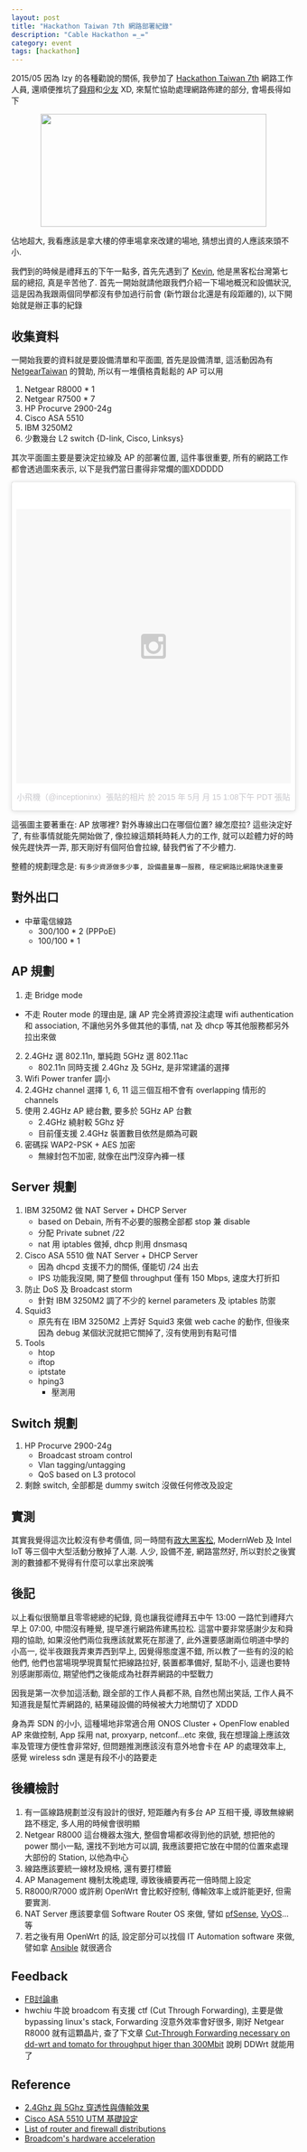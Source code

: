 ```yaml
---
layout: post
title: "Hackathon Taiwan 7th 網路部署紀錄"
description: "Cable Hackathon =_="
category: event
tags: [hackathon]
---
```


2015/05 因為 lzy 的各種勸說的關係, 我參加了 [Hackathon Taiwan 7th](https://hackathon.tw/) 網路工作人員, 還順便推坑了[舜翔](https://www.facebook.com/keats.hu)和[少友](https://www.facebook.com/shaoyou.wu) XD, 來幫忙協助處理網路佈建的部分, 會場長得如下  
 
<center><img src="https://fbcdn-sphotos-g-a.akamaihd.net/hphotos-ak-xpa1/t31.0-8/s2048x2048/11217746_357265184463516_633408084956955373_o.jpg" width="400" height="200"></center> 

佔地超大, 我看應該是拿大樓的停車場拿來改建的場地, 猜想出資的人應該來頭不小.

我們到的時候是禮拜五的下午一點多, 首先先遇到了 [Kevin](https://www.facebook.com/chiehwenyang), 他是黑客松台灣第七屆的總招, 真是辛苦他了. 首先一開始就請他跟我們介紹一下場地概況和設備狀況, 這是因為我跟兩個同學都沒有參加過行前會 (新竹跟台北還是有段距離的), 以下開始就是辦正事的紀錄

## 收集資料

一開始我要的資料就是要設備清單和平面圖, 首先是設備清單, 這活動因為有 [NetgearTaiwan](https://www.facebook.com/NetgearTaiwan) 的贊助, 所以有一堆價格貴鬆鬆的 AP 可以用

1. Netgear R8000 * 1
2. Netgear R7500 * 7
3. HP Procurve 2900-24g
4. Cisco ASA 5510
5. IBM 3250M2
6. 少數幾台 L2 switch {D-link, Cisco, Linksys}

其次平面圖主要是要決定拉線及 AP 的部署位置, 這件事很重要, 所有的網路工作都會透過圖來表示, 以下是我們當日畫得非常爛的圖XDDDDD  

<blockquote class="instagram-media" data-instgrm-version="4" style=" background:#FFF; border:0; border-radius:3px; box-shadow:0 0 1px 0 rgba(0,0,0,0.5),0 1px 10px 0 rgba(0,0,0,0.15); margin: 1px; max-width:658px; padding:0; width:99.375%; width:-webkit-calc(100% - 2px); width:calc(100% - 2px);"><div style="padding:8px;"> <div style=" background:#F8F8F8; line-height:0; margin-top:40px; padding:50% 0; text-align:center; width:100%;"> <div style=" background:url(data:image/png;base64,iVBORw0KGgoAAAANSUhEUgAAACwAAAAsCAMAAAApWqozAAAAGFBMVEUiIiI9PT0eHh4gIB4hIBkcHBwcHBwcHBydr+JQAAAACHRSTlMABA4YHyQsM5jtaMwAAADfSURBVDjL7ZVBEgMhCAQBAf//42xcNbpAqakcM0ftUmFAAIBE81IqBJdS3lS6zs3bIpB9WED3YYXFPmHRfT8sgyrCP1x8uEUxLMzNWElFOYCV6mHWWwMzdPEKHlhLw7NWJqkHc4uIZphavDzA2JPzUDsBZziNae2S6owH8xPmX8G7zzgKEOPUoYHvGz1TBCxMkd3kwNVbU0gKHkx+iZILf77IofhrY1nYFnB/lQPb79drWOyJVa/DAvg9B/rLB4cC+Nqgdz/TvBbBnr6GBReqn/nRmDgaQEej7WhonozjF+Y2I/fZou/qAAAAAElFTkSuQmCC); display:block; height:44px; margin:0 auto -44px; position:relative; top:-22px; width:44px;"></div></div><p style=" color:#c9c8cd; font-family:Arial,sans-serif; font-size:14px; line-height:17px; margin-bottom:0; margin-top:8px; overflow:hidden; padding:8px 0 7px; text-align:center; text-overflow:ellipsis; white-space:nowrap;"><a href="https://instagram.com/p/2tyb_3iiHE/" style=" color:#c9c8cd; font-family:Arial,sans-serif; font-size:14px; font-style:normal; font-weight:normal; line-height:17px; text-decoration:none;" target="_top">小飛機（@inceptioninx）張貼的相片</a> 於 <time style=" font-family:Arial,sans-serif; font-size:14px; line-height:17px;" datetime="2015-05-15T20:08:51+00:00">2015 年  5月 月 15 1:08下午 PDT</time> 張貼</p></div></blockquote>
<script async defer src="//platform.instagram.com/en_US/embeds.js"></script>

這張圖主要著重在: AP 放哪裡? 對外專線出口在哪個位置? 線怎麼拉? 這些決定好了, 有些事情就能先開始做了, 像拉線這類耗時耗人力的工作, 就可以趁體力好的時候先趕快弄一弄, 那天剛好有個阿伯會拉線, 替我們省了不少體力.

整體的規劃理念是: ```有多少資源做多少事, 設備盡量專一服務, 穩定網路比網路快速重要```

## 對外出口
* 中華電信線路
    * 300/100 * 2 (PPPoE)
    * 100/100 * 1

## AP 規劃

1. 走 Bridge mode
  * 不走 Router mode 的理由是, 讓 AP 完全將資源投注處理 wifi authentication 和 association, 不讓他另外多做其他的事情, nat 及 dhcp 等其他服務都另外拉出來做
2. 2.4GHz 選 802.11n, 單純跑 5GHz 選 802.11ac
    - 802.11n 同時支援 2.4Ghz 及 5GHz, 是非常建議的選擇
3. Wifi Power tranfer 調小
4. 2.4GHz channel 選擇 1, 6, 11 這三個互相不會有 overlapping 情形的 channels
5. 使用 2.4GHz AP 總台數, 要多於 5GHz AP 台數
    - 2.4GHz 繞射較 5Ghz 好
    - 目前僅支援 2.4GHz 裝置數目依然是頗為可觀
6. 密碼採 WAP2-PSK + AES 加密 
    - 無線封包不加密, 就像在出門沒穿內褲一樣

## Server 規劃
1. IBM 3250M2 做 NAT Server + DHCP Server
    - based on Debain, 所有不必要的服務全部都 stop 兼 disable
    - 分配 Private subnet /22
    - nat 用 iptables 做掉, dhcp 則用 dnsmasq
2. Cisco ASA 5510 做 NAT Server + DHCP Server
    - 因為 dhcpd 支援不力的關係, 僅能切 /24 出去
    - IPS 功能我沒開, 開了整個 throughput 僅有 150 Mbps, 速度大打折扣
3. 防止 DoS 及 Broadcast storm
    - 針對 IBM 3250M2 調了不少的 kernel parameters 及 iptables 防禦
4. Squid3 
    - 原先有在 IBM 3250M2 上弄好 Squid3 來做 web cache 的動作, 但後來因為 debug 某個狀況就把它關掉了, 沒有使用到有點可惜
5. Tools
    - htop
    - iftop
    - iptstate
    - hping3
        - 壓測用

## Switch 規劃
1. HP Procurve 2900-24g 
    - Broadcast stroam control
    - Vlan tagging/untagging
    - QoS based on L3 protocol
2. 剩餘 switch, 全部都是 dummy switch 沒做任何修改及設定

## 實測
其實我覺得這次比較沒有參考價值, 同一時間有[政大黑客松](http://www.hacknccu.org/), ModernWeb 及 Intel IoT 等三個中大型活動分散掉了人潮. 人少, 設備不差, 網路當然好, 所以對於之後實測的數據都不覺得有什麼可以拿出來說嘴

## 後記
以上看似很簡單且零零總總的紀錄, 竟也讓我從禮拜五中午 13:00 一路忙到禮拜六早上 07:00, 中間沒有睡覺, 提早進行網路佈建馬拉松. 這當中要非常感謝少友和舜翔的協助, 如果沒他們兩位我應該就累死在那邊了, 此外還要感謝兩位明道中學的小高一, 從半夜跟我弄東弄西到早上, 因覺得態度還不錯, 所以教了一些有的沒的給他們, 他們也當場現學現賣幫忙把線路拉好, 裝置都準備好, 幫助不小, 這邊也要特別感謝那兩位, 期望他們之後能成為社群弄網路的中堅戰力

因我是第一次參加這活動, 跟全部的工作人員都不熟, 自然也鬧出笑話, 工作人員不知道我是幫忙弄網路的, 結果碰設備的時候被大力地關切了 XDDD

身為弄 SDN 的小小, 這種場地非常適合用 ONOS Cluster + OpenFlow enabled AP 來做控制, App 採用 nat, proxyarp, netconf...etc 來做, 我在想理論上應該效率及管理方便性會非常好, 但問題推測應該沒有意外地會卡在 AP 的處理效率上, 感覺 wireless sdn 還是有段不小的路要走

## 後續檢討
1. 有一區線路規劃並沒有設計的很好, 短距離內有多台 AP 互相干擾, 導致無線網路不穩定, 多人用的時候會很明顯
2. Netgear R8000 這台機器太強大, 整個會場都收得到他的訊號, 想把他的 power 關小一點, 還找不到地方可以調, 我應該要把它放在中間的位置來處理大部份的 Station, 以他為中心
3. 線路應該要統一線材及規格, 還有要打標籤
4. AP Management 機制太晚處理, 導致後續要再花一倍時間上設定
5. R8000/R7000 或許刷 OpenWrt 會比較好控制, 傳輸效率上或許能更好, 但需要實測.
6. NAT Server 應該要拿個 Software Router OS 來做, 譬如 [pfSense](https://www.pfsense.org/), [VyOS](http://vyos.net/)...等
7. 若之後有用 OpenWrt 的話, 設定部分可以找個 IT Automation software 來做, 譬如拿 [Ansible](http://www.ansible.com/home) 就很適合 

## Feedback
- [FB討論串](https://www.facebook.com/paulintoro/posts/1070092773005774)
- hwchiu 牛說 broadcom 有支援 ctf (Cut Through Forwarding), 主要是做 bypassing linux's stack, Forwarding 沒意外效率會好很多, 剛好 Netgear R8000 就有這顆晶片, 查了下文章 [Cut-Through Forwarding necessary on dd-wrt and tomato for throughput higer than 300Mbit](http://www.kmggroup.ch/?p=604) 說刷 DDWrt 就能用了

## Reference
- [2.4Ghz 與 5Ghz 穿透性與傳輸效果](http://diveduino.blogspot.tw/2014/05/24ghz-5ghz.html)
- [Cisco ASA 5510 UTM 基礎設定](http://wiki.weithenn.org/cgi-bin/wiki.pl?%E5%BB%BA%E7%BD%AE%E9%AB%98%E5%8F%AF%E7%94%A8%E6%80%A7_Cisco_%E9%98%B2%E7%81%AB%E7%89%86_(%E4%B8%8A)#Heading9)
- [List of router and firewall distributions](http://en.wikipedia.org/wiki/List_of_router_and_firewall_distributions)
- [Broadcom's hardware acceleration](http://www.snbforums.com/threads/broadcoms-hardware-acceleration.18144/)

